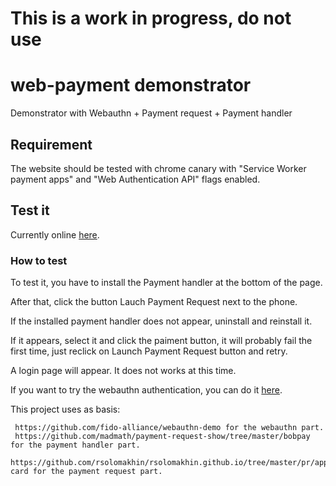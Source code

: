 # This is a work in progress, do not use

# web-payment demonstrator

Demonstrator with Webauthn + Payment request + Payment handler

## Requirement

The website should be tested with chrome canary with "Service Worker payment apps" and "Web Authentication API" flags enabled.

## Test it

Currently online [here](https://test-payment-handler.appspot.com/).

### How to test

To test it, you have to install the Payment handler at the bottom of the page.

After that, click the button Lauch Payment Request next to the phone.

If the installed payment handler does not appear, uninstall and reinstall it.

If it appears, select it and click the paiment button, it will probably fail the first time, just reclick on Launch Payment Request button and retry.

A login page will appear. It does not works at this time.

If you want to try the webauthn authentication, you can do it [here](https://test-payment-handler.appspot.com/pages/authentication.html).

This project uses as basis:

     https://github.com/fido-alliance/webauthn-demo for the webauthn part.
     https://github.com/madmath/payment-request-show/tree/master/bobpay for the payment handler part.
     https://github.com/rsolomakhin/rsolomakhin.github.io/tree/master/pr/apps/basic-card for the payment request part.
